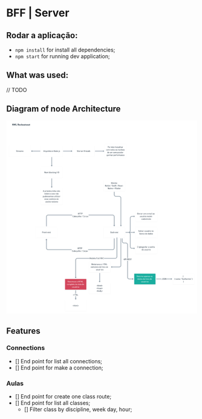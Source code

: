 # BFF | Server

## Rodar a aplicação:

- `npm install` for install all dependencies;
- `npm start` for running dev application;

## What was used:

// TODO

## Diagram of node Architecture

<p align="center">
  <img src="./images/NWL-Rockeatseat.png" alt="Diagram node NLW">
</p>

## Features

### Connections

- [] End point for list all connections;
- [] End point for make a connection;

### Aulas

- [] End point for create one class route;
- [] End point for list all classes;
  - [] Filter class by discipline, week day, hour;
